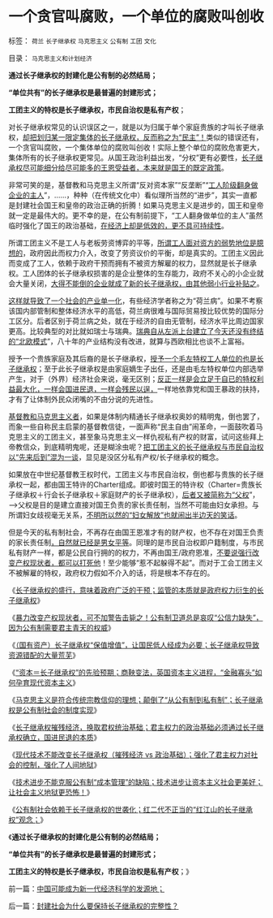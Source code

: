 # 一个贪官叫腐败，一个单位的腐败叫创收

标签： `荷兰` `长子继承权` `马克思主义` `公有制` `工团` `文化` 

目录： `马克思主义和计划经济`

**通过长子继承权的封建化是公有制的必然结局；**

**“单位共有”的长子继承权是最普遍的封建形式；**

**工团主义的特权是长子继承权，市民自治权是私有产权**；



对长子继承权常见的认识误区之一，就是以为归属于单个家庭贵族的才叫长子继承权，[却把划归某一限定集体的长子继承权，反而称之为“民主”！](../../../2012/6/6/汪洋同志的“工会选举”不是“社区自治”.md)类似的错误还有，一个贪官叫腐败，一个集体单位的腐败叫创收！实际上整个单位的腐败危害更大，集体所有的长子继承权更常见。从国王政治利益出发，“分权”更有必要性，[长子继承权尽可能细分给尽可能多的王恩受益者，本来就是国王的既定政策](../../../2011/11/24/中世纪领主制的机理和蒋介石的统治术.md)。

非常可笑的是，基督教和马克思主义所谓“反对资本家”“反垄断”“[工人阶级翻身做企业的主人](../../../2009/8/8/抵扣工人收入的“工人翻身做了企业的主人”.md)”，……，种种（在传统文化中）看似理所当然的“进步”，其实一直都是封建社会国王和皇帝的政治正确的折腾！如果马克思主义是进步的，国王和皇帝就一定是最伟大的。更不幸的是，在公有制前提下，“工人翻身做单位的主人”虽然临时强化了国王的政治基础，[在经济上却是低效的，更不具可持续性](../../../2012/6/6/法西斯主义就是“有秩序的主义”“恢复秩序的主义”.md)。

所谓工团主义不是工人与老板劳资博弈的平等，[所谓工人面对资方的弱势地位是臆想的](../../../2012/6/3/资本家是劳资博弈中的弱势群体.md)，政府因此而权力介入，改变了劳资议价的平衡，却是真实的。工团主义因此而变成了工人，依赖于政府干预而拥有不被资方解雇的权力，显然就是长子继承权。工人团体的长子继承权损害的是企业整体的生存能力，政府不关心的小企业就会大量关闭，[大得不能倒的企业就成了新的长子继承权，由其他弱小行业补贴之](../../../2012/6/3/工团主义是垄断企业对中小企业的“阶级斗争”.md)。

[这样就导致了一个社会的产业单一化](../../../2012/6/4/工团主义是历史反动的多数人暴政.md)，有些经济学者称之为“荷兰病”。如果不考察该国内部管制和整体经济水平的高低，荷兰病很难与国际贸易按比较优势的国际分工区分。后者区别于荷兰病之处，就在于经济的自由无管制，经济水平比周边国家更高。比较典型的对比就如瑞士与瑞典。[瑞典自从左派上台建立了今天还没有终结的“北欧模式](../../../2011/6/28/北欧模式不是经济学命题.md)”，八十年的产业结构没有改进，就算与西欧相比也谈不上富裕。

授予一个贵族家庭及其后裔的是长子继承权，[授予一个毛左特权工人单位的也是长子继承权](../../../2009/6/23/官民二元本质上“单位自治”.md)；至于此长子继承权是由家庭嫡生子出任，还是由毛左特权单位内部选举产生，对于（外界）经济社会来说，毫无区别；[反正一样是会立足于自已的特权利益最大化，一样会国进民退，一样会残民以逞，](../../../2011/11/21/寡头型民主增强了黄宗羲效应.md)一样地依靠党和国王暴政的扶持，才有了让体制外民众闭嘴的不由分说的先进性。

[基督教和马克思主义者](../../../2012/10/4/马克思主义是翻版基督教的替代性宗教.md)，如果是体制内精通长子继承权奥妙的精明鬼，倒也罢了，而象一些自称民主启蒙的基督教信徒，一面声称“民主自由”闹革命，一面鼓吹着马克思主义的工团主义，甚至象马克思主义一样仇视私有产权的财富，试问这些拜上帝教信众，到底精明鬼呢，还是糊涂虫呢？[把工团主义的长子继承权与市民自治权以“先来后到”混为一谈](../../../2012/6/2/工团主义混淆了工会，私有制企业和中世纪行会.md)，显见是没区分私有产权/长子继承权的概念。

如果放在中世纪基督教王权时代，工团主义与市民自治权，倒也都与贵族的长子继承权一起，都由国王特许的Charter组成。即彼时国王的特许权（Charter=贵族长子继承权＋行会长子继承权＋家庭财产的长子继承权），[后者又被简称为“父权](../../../2012/4/13/“男女不平等”没有真实存在过.md)”，——>父权是目的是建立直接对国王负责的家长责任制，当然不可能由妇女承担。与所谓妇女歧视毫无关系，[不明所以然的“妇女解放”也就闹出半边天的笑话](../../../2011/6/30/民粹不是造就小范围的特权，就是得不偿失.md)。

但是今天的私有制社会，不再存在由国王恩准才有的财产权，也不存在对国王负责的家长责任制[，自然就已经是男女平等](../../../2012/4/14/否定父权后“男女不平等”自然消失,女权运动的民粹本质.md)。同理的是市民自治权即户籍制度，与市民私有财产一样，都是公民自行拥的的权力，不再由国王/政府恩准，[不要说强行改变产权现状者，都可以打死他](../../../2012/10/6/为什么美国的资产价格高，中国的资产就只能对外贱卖？.md)！至少能够“惹不起躲得不起”。而对于工会工团主义不被解雇的特权，政府权力假如不介入的话，将是根本不存在的。

《[长子继承权的盛行，意味着政府广泛的干预；监管的本质就是政府权力衍生的长子继承权](../../../2012/10/6/长子继承权意味着政府干预,监管的本质就是长子继承权.md)》

《[暴力改变产权现状者，可不加警告击毙之！公有制卫道总是哀叹“公信力缺失”，因为公有制需要君主青天的权威](../../../2012/10/6/为什么美国的资产价格高，中国的资产就只能对外贱卖？.md)》

《[（国有资产）长子继承权“保值增值”，让国民低人经成为必要；长子继承权导致资源错配的大量荒芜](../../../2012/10/6/长子继承权导致资源错配后的大量荒芜及大萧条.md)》

《[“资本＝长子继承权”的先验预期；商鞅变法，英国资本主义进程，“金融寡头”如何孕育现代资本主义](../../../2012/10/8/“资本＝长子继承权”，商鞅变法，英国维新，金融寡头.md)》

《[马克思主义是符合传统宗教信仰的理想；颠倒了“从公有制到私有制”；长子继承权是公有制社会的制度实现](../../../2012/10/8/长子继承权是公有制社会的制度实现.md)》

《[长子继承权摧残经济，换取君权统治基础；君主权力的政治基础必须通过长子继承权确立，国进民退的本质](../../../2012/10/8/长子继承权摧残经济，换取君权统治基础.md)》

《[现代技术不能改变长子继承权（摧残经济
vs 政治基础）；强化了君主权力对社会的控制，强化了人间地狱](../../../2012/10/9/戈尔巴乔夫本来坐视亿万民众的枉死.md)》

《[技术进步不能克服公有制“成本管理”的缺陷；技术进步让资本主义社会更美好；让社会主义地狱更恐怖！](../../../2012/10/9/科学技术进步让资本主义更美好；让地狱更恐怖.md)》

《[公有制社会依赖于长子继承权的世袭化；红二代不正当的“红江山的长子继承权”观念；](../../../2012/10/9/公有制帝国的权力的长子继承权化，广泛世袭化；.md)》

《**通过长子继承权的封建化是公有制的必然结局；**

**“单位共有”的长子继承权是最普遍的封建形式；**

**工团主义的特权是长子继承权，市民自治权是私有产权**；》

前一篇：[中国可能成为新一代经济科学的发源地；](../../../2012/10/9/中国可能成为新一代经济科学的发源地；.md)

后一篇：[封建社会为什么要保持长子继承权的完整性？](../../../2012/10/10/封建社会为什么要保持长子继承权的完整性？.md)